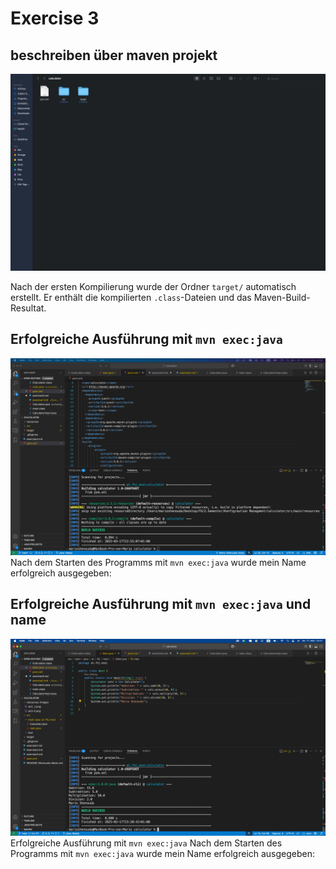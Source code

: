 # Exercise 3

## beschreiben über maven projekt

![Target](resources/ex3%20_1.png)

Nach der ersten Kompilierung wurde der Ordner `target/` automatisch erstellt.
Er enthält die kompilierten `.class`-Dateien und das Maven-Build-Resultat.

## Erfolgreiche Ausführung mit `mvn exec:java`

![exec:java](resources/ex3-2.png)
Nach dem Starten des Programms mit `mvn exec:java` wurde mein Name erfolgreich ausgegeben:

## Erfolgreiche Ausführung mit `mvn exec:java` und name

![Name](resources/ex3-3.png)
Erfolgreiche Ausführung mit `mvn exec:java`
Nach dem Starten des Programms mit `mvn exec:java` wurde mein Name erfolgreich ausgegeben:
